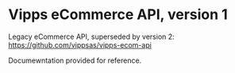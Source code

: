 # Vipps eCommerce API, version 1

Legacy eCommerce API, superseded by version 2: https://github.com/vippsas/vipps-ecom-api

Documewntation provided for reference.
